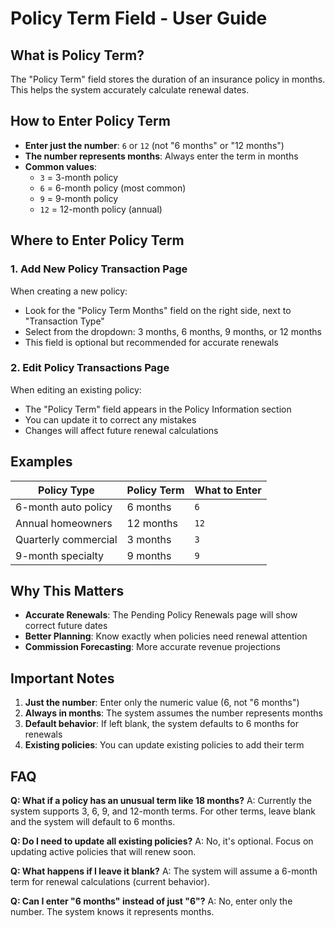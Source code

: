 # Policy Term Field - User Guide

## What is Policy Term?
The "Policy Term" field stores the duration of an insurance policy in months. This helps the system accurately calculate renewal dates.

## How to Enter Policy Term
- **Enter just the number**: `6` or `12` (not "6 months" or "12 months")
- **The number represents months**: Always enter the term in months
- **Common values**:
  - `3` = 3-month policy
  - `6` = 6-month policy (most common)
  - `9` = 9-month policy
  - `12` = 12-month policy (annual)

## Where to Enter Policy Term

### 1. Add New Policy Transaction Page
When creating a new policy:
- Look for the "Policy Term Months" field on the right side, next to "Transaction Type"
- Select from the dropdown: 3 months, 6 months, 9 months, or 12 months
- This field is optional but recommended for accurate renewals

### 2. Edit Policy Transactions Page
When editing an existing policy:
- The "Policy Term" field appears in the Policy Information section
- You can update it to correct any mistakes
- Changes will affect future renewal calculations

## Examples

| Policy Type | Policy Term | What to Enter |
|------------|-------------|---------------|
| 6-month auto policy | 6 months | `6` |
| Annual homeowners | 12 months | `12` |
| Quarterly commercial | 3 months | `3` |
| 9-month specialty | 9 months | `9` |

## Why This Matters
- **Accurate Renewals**: The Pending Policy Renewals page will show correct future dates
- **Better Planning**: Know exactly when policies need renewal attention
- **Commission Forecasting**: More accurate revenue projections

## Important Notes
1. **Just the number**: Enter only the numeric value (6, not "6 months")
2. **Always in months**: The system assumes the number represents months
3. **Default behavior**: If left blank, the system defaults to 6 months for renewals
4. **Existing policies**: You can update existing policies to add their term

## FAQ

**Q: What if a policy has an unusual term like 18 months?**
A: Currently the system supports 3, 6, 9, and 12-month terms. For other terms, leave blank and the system will default to 6 months.

**Q: Do I need to update all existing policies?**
A: No, it's optional. Focus on updating active policies that will renew soon.

**Q: What happens if I leave it blank?**
A: The system will assume a 6-month term for renewal calculations (current behavior).

**Q: Can I enter "6 months" instead of just "6"?**
A: No, enter only the number. The system knows it represents months.